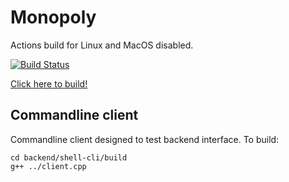 # Monopoly

Actions build for Linux and MacOS disabled.  

[![Build Status](https://github.com/Azusagawa-Sakuta/monopoly/actions/workflows/main.yml/badge.svg)](https://github.com/Azusagawa-Sakuta/monopoly/actions)   

[Click here to build!](https://github.com/Azusagawa-Sakuta/monopoly/actions/workflows/main.yml)

## Commandline client
Commandline client designed to test backend interface. To build:  
```
cd backend/shell-cli/build
g++ ../client.cpp
```